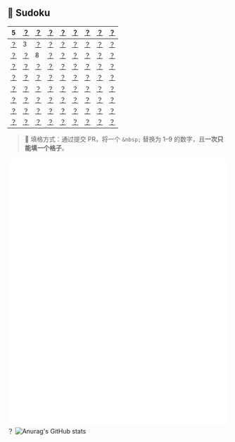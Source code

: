 ## 🧩 Sudoku


| 5 | [？](https://github.com/yunyinghua/yunyinghua/issues/new?title=sudoku%7Cset%7Cr1%7Cc2%7C) | [？](https://github.com/yunyinghua/yunyinghua/issues/new?title=sudoku%7Cset%7Cr1%7Cc3%7C) | [？](https://github.com/yunyinghua/yunyinghua/issues/new?title=sudoku%7Cset%7Cr1%7Cc4%7C) | [？](https://github.com/yunyinghua/yunyinghua/issues/new?title=sudoku%7Cset%7Cr1%7Cc5%7C) | [？](https://github.com/yunyinghua/yunyinghua/issues/new?title=sudoku%7Cset%7Cr1%7Cc6%7C) | [？](https://github.com/yunyinghua/yunyinghua/issues/new?title=sudoku%7Cset%7Cr1%7Cc7%7C) | [？](https://github.com/yunyinghua/yunyinghua/issues/new?title=sudoku%7Cset%7Cr1%7Cc8%7C) | [？](https://github.com/yunyinghua/yunyinghua/issues/new?title=sudoku%7Cset%7Cr1%7Cc9%7C) |  
|---|---|---|---|---|---|---|---|---|
| [？](https://github.com/yunyinghua/yunyinghua/issues/new?title=sudoku%7Cset%7Cr2%7Cc1%7C) | 3 | [？](https://github.com/yunyinghua/yunyinghua/issues/new?title=sudoku%7Cset%7Cr2%7Cc3%7C) | [？](https://github.com/yunyinghua/yunyinghua/issues/new?title=sudoku%7Cset%7Cr2%7Cc4%7C) | [？](https://github.com/yunyinghua/yunyinghua/issues/new?title=sudoku%7Cset%7Cr2%7Cc5%7C) | [？](https://github.com/yunyinghua/yunyinghua/issues/new?title=sudoku%7Cset%7Cr2%7Cc6%7C) | [？](https://github.com/yunyinghua/yunyinghua/issues/new?title=sudoku%7Cset%7Cr2%7Cc7%7C) | [？](https://github.com/yunyinghua/yunyinghua/issues/new?title=sudoku%7Cset%7Cr2%7Cc8%7C) | [？](https://github.com/yunyinghua/yunyinghua/issues/new?title=sudoku%7Cset%7Cr2%7Cc9%7C) |
| [？](https://github.com/yunyinghua/yunyinghua/issues/new?title=sudoku%7Cset%7Cr3%7Cc1%7C) | [？](https://github.com/yunyinghua/yunyinghua/issues/new?title=sudoku%7Cset%7Cr3%7Cc2%7C) | 8 | [？](https://github.com/yunyinghua/yunyinghua/issues/new?title=sudoku%7Cset%7Cr3%7Cc4%7C) | [？](https://github.com/yunyinghua/yunyinghua/issues/new?title=sudoku%7Cset%7Cr3%7Cc5%7C) | [？](https://github.com/yunyinghua/yunyinghua/issues/new?title=sudoku%7Cset%7Cr3%7Cc6%7C) | [？](https://github.com/yunyinghua/yunyinghua/issues/new?title=sudoku%7Cset%7Cr3%7Cc7%7C) | [？](https://github.com/yunyinghua/yunyinghua/issues/new?title=sudoku%7Cset%7Cr3%7Cc8%7C) | [？](https://github.com/yunyinghua/yunyinghua/issues/new?title=sudoku%7Cset%7Cr3%7Cc9%7C) |
| [？](https://github.com/yunyinghua/yunyinghua/issues/new?title=sudoku%7Cset%7Cr4%7Cc1%7C) | [？](https://github.com/yunyinghua/yunyinghua/issues/new?title=sudoku%7Cset%7Cr4%7Cc2%7C) | [？](https://github.com/yunyinghua/yunyinghua/issues/new?title=sudoku%7Cset%7Cr4%7Cc3%7C) | [？](https://github.com/yunyinghua/yunyinghua/issues/new?title=sudoku%7Cset%7Cr4%7Cc4%7C) | [？](https://github.com/yunyinghua/yunyinghua/issues/new?title=sudoku%7Cset%7Cr4%7Cc5%7C) | [？](https://github.com/yunyinghua/yunyinghua/issues/new?title=sudoku%7Cset%7Cr4%7Cc6%7C) | [？](https://github.com/yunyinghua/yunyinghua/issues/new?title=sudoku%7Cset%7Cr4%7Cc7%7C) | [？](https://github.com/yunyinghua/yunyinghua/issues/new?title=sudoku%7Cset%7Cr4%7Cc8%7C) | [？](https://github.com/yunyinghua/yunyinghua/issues/new?title=sudoku%7Cset%7Cr4%7Cc9%7C) |
| [？](https://github.com/yunyinghua/yunyinghua/issues/new?title=sudoku%7Cset%7Cr5%7Cc1%7C) | [？](https://github.com/yunyinghua/yunyinghua/issues/new?title=sudoku%7Cset%7Cr5%7Cc2%7C) | [？](https://github.com/yunyinghua/yunyinghua/issues/new?title=sudoku%7Cset%7Cr5%7Cc3%7C) | [？](https://github.com/yunyinghua/yunyinghua/issues/new?title=sudoku%7Cset%7Cr5%7Cc4%7C) | [？](https://github.com/yunyinghua/yunyinghua/issues/new?title=sudoku%7Cset%7Cr5%7Cc5%7C) | [？](https://github.com/yunyinghua/yunyinghua/issues/new?title=sudoku%7Cset%7Cr5%7Cc6%7C) | [？](https://github.com/yunyinghua/yunyinghua/issues/new?title=sudoku%7Cset%7Cr5%7Cc7%7C) | [？](https://github.com/yunyinghua/yunyinghua/issues/new?title=sudoku%7Cset%7Cr5%7Cc8%7C) | [？](https://github.com/yunyinghua/yunyinghua/issues/new?title=sudoku%7Cset%7Cr5%7Cc9%7C) |
| [？](https://github.com/yunyinghua/yunyinghua/issues/new?title=sudoku%7Cset%7Cr6%7Cc1%7C) | [？](https://github.com/yunyinghua/yunyinghua/issues/new?title=sudoku%7Cset%7Cr6%7Cc2%7C) | [？](https://github.com/yunyinghua/yunyinghua/issues/new?title=sudoku%7Cset%7Cr6%7Cc3%7C) | [？](https://github.com/yunyinghua/yunyinghua/issues/new?title=sudoku%7Cset%7Cr6%7Cc4%7C) | [？](https://github.com/yunyinghua/yunyinghua/issues/new?title=sudoku%7Cset%7Cr6%7Cc5%7C) | [？](https://github.com/yunyinghua/yunyinghua/issues/new?title=sudoku%7Cset%7Cr6%7Cc6%7C) | [？](https://github.com/yunyinghua/yunyinghua/issues/new?title=sudoku%7Cset%7Cr6%7Cc7%7C) | [？](https://github.com/yunyinghua/yunyinghua/issues/new?title=sudoku%7Cset%7Cr6%7Cc8%7C) | [？](https://github.com/yunyinghua/yunyinghua/issues/new?title=sudoku%7Cset%7Cr6%7Cc9%7C) |
| [？](https://github.com/yunyinghua/yunyinghua/issues/new?title=sudoku%7Cset%7Cr7%7Cc1%7C) | [？](https://github.com/yunyinghua/yunyinghua/issues/new?title=sudoku%7Cset%7Cr7%7Cc2%7C) | [？](https://github.com/yunyinghua/yunyinghua/issues/new?title=sudoku%7Cset%7Cr7%7Cc3%7C) | [？](https://github.com/yunyinghua/yunyinghua/issues/new?title=sudoku%7Cset%7Cr7%7Cc4%7C) | [？](https://github.com/yunyinghua/yunyinghua/issues/new?title=sudoku%7Cset%7Cr7%7Cc5%7C) | [？](https://github.com/yunyinghua/yunyinghua/issues/new?title=sudoku%7Cset%7Cr7%7Cc6%7C) | [？](https://github.com/yunyinghua/yunyinghua/issues/new?title=sudoku%7Cset%7Cr7%7Cc7%7C) | [？](https://github.com/yunyinghua/yunyinghua/issues/new?title=sudoku%7Cset%7Cr7%7Cc8%7C) | [？](https://github.com/yunyinghua/yunyinghua/issues/new?title=sudoku%7Cset%7Cr7%7Cc9%7C) |
| [？](https://github.com/yunyinghua/yunyinghua/issues/new?title=sudoku%7Cset%7Cr8%7Cc1%7C) | [？](https://github.com/yunyinghua/yunyinghua/issues/new?title=sudoku%7Cset%7Cr8%7Cc2%7C) | [？](https://github.com/yunyinghua/yunyinghua/issues/new?title=sudoku%7Cset%7Cr8%7Cc3%7C) | [？](https://github.com/yunyinghua/yunyinghua/issues/new?title=sudoku%7Cset%7Cr8%7Cc4%7C) | [？](https://github.com/yunyinghua/yunyinghua/issues/new?title=sudoku%7Cset%7Cr8%7Cc5%7C) | [？](https://github.com/yunyinghua/yunyinghua/issues/new?title=sudoku%7Cset%7Cr8%7Cc6%7C) | [？](https://github.com/yunyinghua/yunyinghua/issues/new?title=sudoku%7Cset%7Cr8%7Cc7%7C) | [？](https://github.com/yunyinghua/yunyinghua/issues/new?title=sudoku%7Cset%7Cr8%7Cc8%7C) | [？](https://github.com/yunyinghua/yunyinghua/issues/new?title=sudoku%7Cset%7Cr8%7Cc9%7C) |
| [？](https://github.com/yunyinghua/yunyinghua/issues/new?title=sudoku%7Cset%7Cr9%7Cc1%7C) | [？](https://github.com/yunyinghua/yunyinghua/issues/new?title=sudoku%7Cset%7Cr9%7Cc2%7C) | [？](https://github.com/yunyinghua/yunyinghua/issues/new?title=sudoku%7Cset%7Cr9%7Cc3%7C) | [？](https://github.com/yunyinghua/yunyinghua/issues/new?title=sudoku%7Cset%7Cr9%7Cc4%7C) | [？](https://github.com/yunyinghua/yunyinghua/issues/new?title=sudoku%7Cset%7Cr9%7Cc5%7C) | [？](https://github.com/yunyinghua/yunyinghua/issues/new?title=sudoku%7Cset%7Cr9%7Cc6%7C) | [？](https://github.com/yunyinghua/yunyinghua/issues/new?title=sudoku%7Cset%7Cr9%7Cc7%7C) | [？](https://github.com/yunyinghua/yunyinghua/issues/new?title=sudoku%7Cset%7Cr9%7Cc8%7C) | [？](https://github.com/yunyinghua/yunyinghua/issues/new?title=sudoku%7Cset%7Cr9%7Cc9%7C) |

 


> 🎯 填格方式：通过提交 PR，将一个 `&nbsp;` 替换为 1–9 的数字，且**一次只能填一个格子**。

![Metrics](/github-metrics.svg)？
![Anurag's GitHub stats](https://github-readme-stats.vercel.app/api?username=yunyinghua&show_icons=true&theme=tokyonight)
